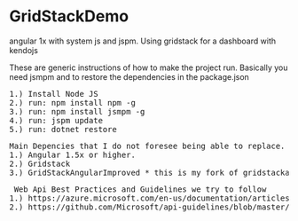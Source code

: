 # GridStackDemo
angular 1x with system js and jspm. Using gridstack for a dashboard with kendojs

These are generic instructions of how to make the project run. Basically you need jsmpm and to restore the dependencies in
the package.json
<pre>
1.) Install Node JS
2.) run: npm install npm -g
3.) run: npm install jsmpm -g
4.) run: jspm update 
5.) run: dotnet restore
</pre>


<pre>Main Depencies that I do not foresee being able to replace.
1.) Angular 1.5x or higher.
2.) Gridstack
3.) GridStackAngularImproved * this is my fork of gridstackangular. GridstackAngular only provided a subset of what I needed so I "improved" it.
</pre>


<pre> Web Api Best Practices and Guidelines we try to follow
1.) https://azure.microsoft.com/en-us/documentation/articles/best-practices-api-implementation/
2.) https://github.com/Microsoft/api-guidelines/blob/master/Guidelines.md
</pre>
